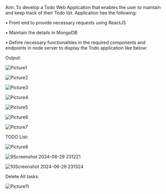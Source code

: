 Aim:
	To develop a Todo Web Application that enables the user to maintain and keep track of their Todo list.
Application has the following:

•	Front end to provide necessary requests using ReactJS

•	Maintain the details in MongoDB

•	Define necessary functionalities in the required components and endpoints in node server to display the Todo application like below:

Output:

![Picture1](https://github.com/JAANUSSRI/ToDo-List/assets/95457059/5cd3e878-859a-40d7-bc53-f48f7c749501)

![Picture2](https://github.com/JAANUSSRI/ToDo-List/assets/95457059/a286b782-415a-4d53-b7e7-065cda198778)

![Picture3](https://github.com/JAANUSSRI/ToDo-List/assets/95457059/e3599678-ef3f-4c68-a704-3f7990d736a8)

![Picture4](https://github.com/JAANUSSRI/ToDo-List/assets/95457059/930e4c7e-1609-4829-a673-3d7f23ec27c6)

![Picture5](https://github.com/JAANUSSRI/ToDo-List/assets/95457059/ca454a87-3210-4090-a891-b3f2f79d0f30)

![Picture6](https://github.com/JAANUSSRI/ToDo-List/assets/95457059/b98cb92f-e263-4d85-bf2d-416027e22f98)

![Picture7](https://github.com/JAANUSSRI/ToDo-List/assets/95457059/5d5fa139-2e6c-4df4-aca8-cb9b27801189)

TODO List:

![Picture8](https://github.com/JAANUSSRI/ToDo-List/assets/95457059/fa55baa4-b31b-4f47-8449-26d11841c829)

![9Screenshot 2024-06-29 231221](https://github.com/JAANUSSRI/ToDo-List/assets/95457059/22e5f555-13c5-4f60-ab06-ab8c46f768dc)

![10Screenshot 2024-06-29 231324](https://github.com/JAANUSSRI/ToDo-List/assets/95457059/31890b4c-ceb5-4b19-89cd-3dd990ab5142)

Delete All tasks:

![Picture11](https://github.com/JAANUSSRI/ToDo-List/assets/95457059/a236532f-e838-4a9b-b50c-d435fe304566)



